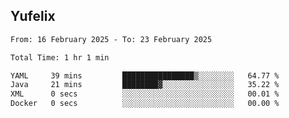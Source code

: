## Yufelix

<!--START_SECTION:waka-->

```txt
From: 16 February 2025 - To: 23 February 2025

Total Time: 1 hr 1 min

YAML     39 mins         ████████████████▒░░░░░░░░   64.77 %
Java     21 mins         ████████▓░░░░░░░░░░░░░░░░   35.22 %
XML      0 secs          ░░░░░░░░░░░░░░░░░░░░░░░░░   00.01 %
Docker   0 secs          ░░░░░░░░░░░░░░░░░░░░░░░░░   00.00 %
```

<!--END_SECTION:waka-->

